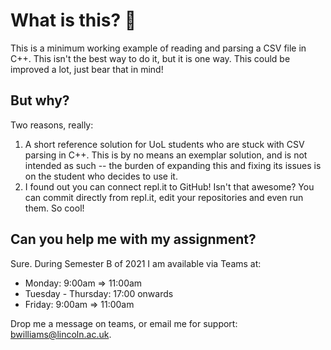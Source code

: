 # What is this? 🤔
This is a minimum working example of reading and parsing a CSV file in C++. This isn't the best way to do it, but it is one way. This could be improved a lot, just bear that in mind!

## But why?
Two reasons, really:

1. A short reference solution for UoL students who are stuck with CSV parsing in C++. This is by no means an exemplar solution, and is not intended as such -- the burden of expanding this and fixing its issues is on the student who decides to use it.
2. I found out you can connect repl.it to GitHub! Isn't that awesome? You can commit directly from repl.it, edit your repositories and even run them. So cool!

## Can you help me with my assignment?
Sure. During Semester B of 2021 I am available via Teams at:

- Monday: 9:00am => 11:00am
- Tuesday - Thursday: 17:00 onwards
- Friday: 9:00am => 11:00am

Drop me a message on teams, or email me for support: bwilliams@lincoln.ac.uk.